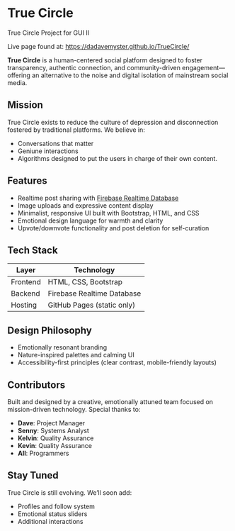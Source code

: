 # True Circle
True Circle Project for GUI II

Live page found at: https://dadavemyster.github.io/TrueCircle/

**True Circle** is a human-centered social platform designed to foster transparency, authentic connection, and community-driven engagement—offering an alternative to the noise and digital isolation of mainstream social media.

## Mission
True Circle exists to reduce the culture of depression and disconnection fostered by traditional platforms. We believe in:
- Conversations that matter
- Geniune interactions
- Algorithms designed to put the users in charge of their own content.

## Features
- Realtime post sharing with [Firebase Realtime Database](https://firebase.google.com/products/realtime-database)
- Image uploads and expressive content display
- Minimalist, responsive UI built with Bootstrap, HTML, and CSS
- Emotional design language for warmth and clarity
- Upvote/downvote functionality and post deletion for self-curation

## Tech Stack
| Layer        | Technology                 |
|--------------|-----------------------------|
| Frontend     | HTML, CSS, Bootstrap        |
| Backend      | Firebase Realtime Database  |
| Hosting      | GitHub Pages (static only)  |

## Design Philosophy
- Emotionally resonant branding
- Nature-inspired palettes and calming UI
- Accessibility-first principles (clear contrast, mobile-friendly layouts)

## Contributors
Built and designed by a creative, emotionally attuned team focused on mission-driven technology. Special thanks to:
- **Dave**: Project Manager
- **Senny**: Systems Analyst
- **Kelvin**: Quality Assurance
- **Kevin**: Quality Assurance
- **All**: Programmers

## Stay Tuned
True Circle is still evolving. We’ll soon add:
- Profiles and follow system
- Emotional status sliders
- Additional interactions

